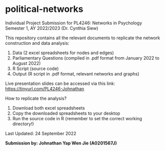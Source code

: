 # political-networks

Individual Project Submission for PL4246: Networks in Psychology
Semester 1, AY 2022/2023 (Dr. Cynthia Siew)

This repository contains all the relevant documents to replicate the network construction and data analysis:

1. Data (2 excel spreadsheets for nodes and edges)
2. Parliamentary Questions (compiled in .pdf format from January 2022 to August 2022)
3. R Script (source code)
4. Output (R script in .pdf format, relevant networks and graphs)

Live presentation slides can be accessed via this link: https://tinyurl.com/PL4246-Johnathan

How to replicate the analysis?
1. Download both excel spreadsheets
2. Copy the downloaded spreadsheets to your desktop
3. Run the source code in R (remember to set the correct working directory!)

Last Updated: 24 September 2022

<b>Submission by: Johnathan Yap Wen Jie (A0201567J)</b>
